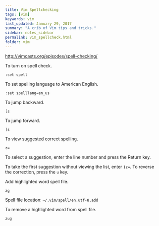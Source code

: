```yaml
---
title: Vim Spellchecking 
tags: [vim]
keywords: vim 
last_updated: January 29, 2017
summary: "A crib of Vim tips and tricks."
sidebar: notes_sidebar
permalink: vim_spellcheck.html
folder: vim 
---
```


<http://vimcasts.org/episodes/spell-checking/>

To turn on spell check.

```
:set spell
```

To set spelling language to American English.

```
:set spelllang=en_us
```

To jump backward.

```
[s
```

To jump forward.

```
]s
```

To view suggested correct spelling.

```
z=
```

To select a suggestion, enter the line number and press the Return key.

To take the first suggestion  without viewing the list, enter `1z=`.  To reverse the correction,  press the `u` key.

Add highlighted word spell file.

```
zg
```
Spell file location: `~/.vim/spell/en.utf-8.add`

To remove a highlighted word from spell file.

```
zug
```


